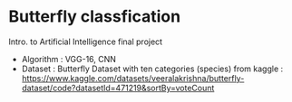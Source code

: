 # Butterfly classfication

Intro. to Artificial Intelligence final project


* Algorithm : VGG-16, CNN
* Dataset : Butterfly Dataset with ten categories (species) from kaggle :
            https://www.kaggle.com/datasets/veeralakrishna/butterfly-dataset/code?datasetId=471219&sortBy=voteCount

